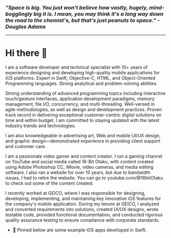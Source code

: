 ### *“Space is big. You just won't believe how vastly, hugely, mind-bogglingly big it is. I mean, you may think it's a long way down the road to the chemist's, but that's just peanuts to space.” - Douglas Adams*
<hr />
<!--
**Zanther/zanther** is a ✨ _special_ ✨ repository because its `README.md` (this file) appears on your GitHub profile.
-->

# Hi there 👋

I am a software developer and technical specialist with 10+ years of experience designing and developing high-quality mobile applications for iOS platforms. Expert in Swift, Objective-C, HTML, and Object-Oriented Programming languages. Strong analytical and problem-solving abilities.

Strong understanding of advanced programming topics including interactive touch/gesture interfaces, application development paradigms, memory management, file I/O, concurrency, and multi-threading. Well-versed in agile methodologies, as well as design and development practices. Proven track record in delivering exceptional customer-centric digital solutions on time and within budget. I am committed to staying updated with the latest industry trends and technologies.

I am also knowledgeable in advertising art, Web and mobile UI/UX design, and graphic design—demonstrated experience in providing client support and customer care.

I am a passionate video gamer and content creator. I run a gaming channel on YouTube and social media called 16-Bit Otaku, with content created using Adobe Photoshop CC, iMovie, video cameras, and media editing software. I also ran a website for over 10 years, but due to bandwidth issues, I had to retire the website. You can go to youtube.com/@16bitOtaku to check out some of the content created.

I recently worked at GEICO, where I was responsible for designing, developing, implementing, and maintaining key innovative iOS features for the company's mobile application. During my tenure at GEICO, I analyzed and converted requirements into solutions, created UI/UX designs, wrote testable code, provided functional documentation, and conducted rigorous quality assurance testing to ensure compliance with corporate standards.

- 🔭 Pinned below are some example iOS apps developed in Swift.
